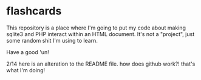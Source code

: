 # flashcards
This repository is a place where I'm going to put my code about making 
sqlite3 and PHP interact within an HTML document. It's not a "project", 
just some random shit I'm using to learn. 

Have a good 'un!


2/14 here is an alteration to the README file. how does github work?! that's what I'm doing!

